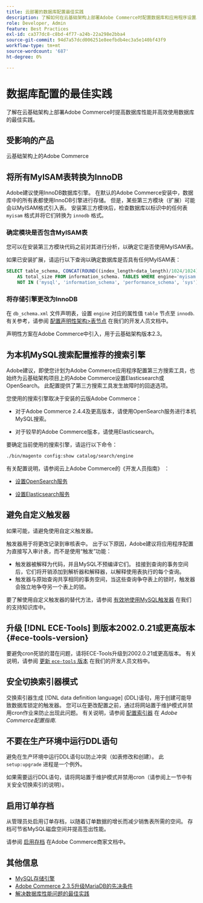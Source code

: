 ```yaml
---
title: 云部署的数据库配置最佳实践
description: 了解如何在云基础架构上部署Adobe Commerce时配置数据库和应用程序设置以提高性能。
role: Developer, Admin
feature: Best Practices
exl-id: ca377dc8-c8bd-4f77-a24b-22a298e2bba4
source-git-commit: 94d7a57dcd006251e8eefbdb4ec3a5e140bf43f9
workflow-type: tm+mt
source-wordcount: '687'
ht-degree: 0%

---
```


# 数据库配置的最佳实践

了解在云基础架构上部署Adobe Commerce时提高数据库性能并高效使用数据库的最佳实践。

## 受影响的产品

云基础架构上的Adobe Commerce

## 将所有MyISAM表转换为InnoDB

Adobe建议使用InnoDB数据库引擎。 在默认的Adobe Commerce安装中，数据库中的所有表都使用InnoDB引擎进行存储。 但是，某些第三方模块（扩展）可能会以MyISAM格式引入表。 安装第三方模块后，检查数据库以标识中的任何表 `myisam` 格式并将它们转换为 `innodb` 格式。

### 确定模块是否包含MyISAM表

您可以在安装第三方模块代码之前对其进行分析，以确定它是否使用MyISAM表。

如果已安装扩展，请运行以下查询以确定数据库是否具有任何MyISAM表：

```sql
SELECT table_schema, CONCAT(ROUND((index_length+data_length)/1024/1024),'MB')
    AS total_size FROM information_schema. TABLES WHERE engine='myisam' AND table_schema
    NOT IN ('mysql', 'information_schema', 'performance_schema', 'sys');
```

### 将存储引擎更改为InnoDB

在 `db_schema.xml` 文件声明表，设置 `engine` 对应的属性值 `table` 节点至 `innodb`. 有关参考，请参阅 [配置声明性架构>表节点](https://developer.adobe.com/commerce/php/development/components/declarative-schema/configuration/) 在我们的开发人员文档中。

声明性方案在Adobe Commerce中引入，用于云基础架构版本2.3。

## 为本机MySQL搜索配置推荐的搜索引擎

Adobe建议，即使您计划为Adobe Commerce应用程序配置第三方搜索工具，也始终为云基础架构项目上的Adobe Commerce设置Elasticsearch或OpenSearch。 此配置提供了第三方搜索工具发生故障时的回退选项。

您使用的搜索引擎取决于安装的云版Adobe Commerce：

- 对于Adobe Commerce 2.4.4及更高版本，请使用OpenSearch服务进行本机MySQL搜索。

- 对于较早的Adobe Commerce版本，请使用Elasticsearch。

要确定当前使用的搜索引擎，请运行以下命令：

```bash
./bin/magento config:show catalog/search/engine
```

有关配置说明，请参阅云上Adobe Commerce的《开发人员指南》 ：

- [设置OpenSearch服务](https://devdocs.magento.com/cloud/project/services-opensearch.html)

- [设置Elasticsearch服务](https://devdocs.magento.com/cloud/project/services-elastic.html)

## 避免自定义触发器

如果可能，请避免使用自定义触发器。

触发器用于将更改记录到审核表中。 出于以下原因，Adobe建议将应用程序配置为直接写入审计表，而不是使用“触发”功能：

- 触发器被解释为代码，并且MySQL不预编译它们。 挂接到查询的事务空间后，它们将开销添加到解析器和解释器，以解释使用表执行的每个查询。
- 触发器与原始查询共享相同的事务空间，当这些查询争夺表上的锁时，触发器会独立地争夺另一个表上的锁。

要了解使用自定义触发器的替代方法，请参阅 [有效地使用MySQL触发器](mysql-triggers-usage.md) 在我们的支持知识库中。

## 升级 [!DNL ECE-Tools] 到版本2002.0.21或更高版本 {#ece-tools-version}

要避免cron死锁的潜在问题，请将ECE-Tools升级到2002.0.21或更高版本。 有关说明，请参阅 [更新 `ece-tools` 版本](https://devdocs.magento.com/cloud/project/ece-tools-update.html) 在我们的开发人员文档中。

## 安全切换索引器模式

<!--This best practice might belong in the Maintenance phase. Database lock prevention might be consolidated under a single heading-->

交换索引器生成 [!DNL data definition language] (DDL)语句，用于创建可能导致数据库锁定的触发器。 您可以在更改配置之前，通过将网站置于维护模式并禁用cron作业来防止出现此问题。
有关说明，请参阅 [配置索引器](https://experienceleague.adobe.com/docs/commerce-operations/configuration-guide/cli/manage-indexers.html#configure-indexers-1) 在 *Adobe Commerce配置指南*.

## 不要在生产环境中运行DDL语句

避免在生产环境中运行DDL语句以防止冲突（如表修改和创建）。 此 `setup:upgrade` 进程是一个例外。

如果需要运行DDL语句，请将网站置于维护模式并禁用cron（请参阅上一节中有关安全切换索引的说明）。

## 启用订单存档

从管理员处启用订单存档，以随着订单数据的增长而减少销售表所需的空间。 存档可节省MySQL磁盘空间并提高签出性能。

请参阅 [启用存档](https://experienceleague.adobe.com/docs/commerce-admin/stores-sales/order-management/orders/order-archive.html) 在Adobe Commerce商家文档中。

## 其他信息

- [MySQL存储引擎](https://dev.mysql.com/doc/refman/8.0/en/storage-engines.html)
- [Adobe Commerce 2.3.5升级MariaDB的先决条件](../maintenance/commerce-235-upgrade-prerequisites-mariadb.md)
- [解决数据库性能问题的最佳实践](../maintenance/resolve-database-performance-issues.md)
